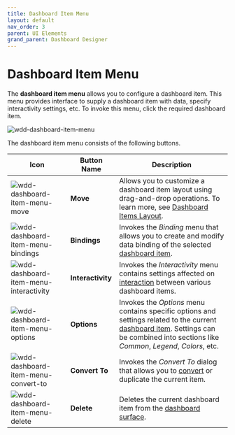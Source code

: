 ```yaml
---
title: Dashboard Item Menu
layout: default
nav_order: 3
parent: UI Elements
grand_parent: Dashboard Designer
---
```

# Dashboard Item Menu
The **dashboard item menu** allows you to configure a dashboard item. This menu provides interface to supply a dashboard item with data, specify interactivity settings, etc. To invoke this menu, click the required dashboard item.

![wdd-dashboard-item-menu](../../../images/img125813.png)

The dashboard item menu consists of the following buttons.

| Icon | Button Name | Description |
|---|---|---|
| ![wdd-dashboard-item-menu-move](../../../images/img127117.png) | **Move** | Allows you to customize a dashboard item layout using drag-and-drop operations. To learn more, see [Dashboard Items Layout](../dashboard-layout/dashboard-items-layout.md). |
| ![wdd-dashboard-item-menu-bindings](../../../images/img127112.png) | **Bindings** | Invokes the _Binding_ menu that allows you to create and modify data binding of the selected [dashboard item](../dashboard-item-settings.md). |
| ![wdd-dashboard-item-menu-interactivity](../../../images/img127113.png) | **Interactivity** | Invokes the _Interactivity_ menu contains settings affected on [interaction](../interactivity.md) between various dashboard items. |
| ![wdd-dashboard-item-menu-options](../../../images/img127114.png) | **Options** | Invokes the _Options_ menu contains specific options and settings related to the current [dashboard item](../dashboard-item-settings.md). Settings can be combined into sections like _Common_, _Legend_, _Colors_, etc. |
| ![wdd-dashboard-item-menu-convert-to](../../../images/img127115.png) | **Convert To** | Invokes the _Convert To_ dialog that allows you to [convert](../convert-dashboard-items.md) or duplicate the current item. |
| ![wdd-dashboard-item-menu-delete](../../../images/img127116.png) | **Delete** | Deletes the current dashboard item from the [dashboard surface](dashboard-surface.md). |